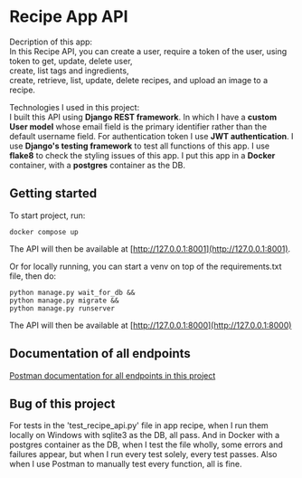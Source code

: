 # Recipe App API
Decription of this app:   
In this Recipe API, you can create a user, require a token of the user, using token to get, update, delete user,  
create, list tags and ingredients,  
create, retrieve, list, update, delete recipes, and upload an image to a recipe.

Technologies I used in this project:  
I built this API using **Django REST framework**. In which I have a **custom User model** whose email field is the primary identifier rather than the default username field. For authentication token I use **JWT authentication**. I use **Django's testing framework** to test all functions of this app. I use **flake8** to check the styling issues of this app. I put this app in a **Docker** container, with a **postgres** container as the DB.


## Getting started

To start project, run:

```
docker compose up
```

The API will then be available at [http://127.0.0.1:8001](http://127.0.0.1:8001).

Or for locally running, you can start a venv on top of the requirements.txt file, then do:

```
python manage.py wait_for_db &&
python manage.py migrate &&
python manage.py runserver
```

The API will then be available at [http://127.0.0.1:8000](http://127.0.0.1:8000)


## Documentation of all endpoints
[Postman documentation for all endpoints in this project](https://documenter.getpostman.com/view/27448143/2s9YkrcL2g)


## Bug of this project
For tests in the 'test_recipe_api.py' file in app recipe, when I run them locally on Windows with sqlite3 as the DB, all pass. And in Docker with a postgres container as the DB, when I test the file wholly, some errors and failures appear, but when I run every test solely, every test passes. Also when I use Postman to manually test every function, all is fine.
